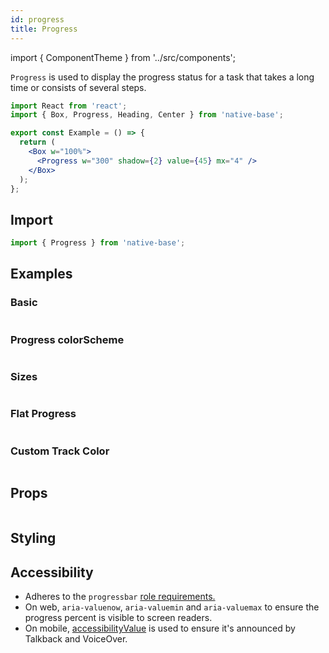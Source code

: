 ```yaml
---
id: progress
title: Progress
---
```


import { ComponentTheme } from '../src/components';

`Progress` is used to display the progress status for a task that takes a long time or consists of several steps.

```jsx isShowcase
import React from 'react';
import { Box, Progress, Heading, Center } from 'native-base';

export const Example = () => {
  return (
    <Box w="100%">
      <Progress w="300" shadow={2} value={45} mx="4" />
    </Box>
  );
};
```

## Import

```jsx
import { Progress } from 'native-base';
```

## Examples

### Basic

```ComponentSnackPlayer path=components,composites,Progress,Basic.tsx

```

### Progress colorScheme

```ComponentSnackPlayer path=components,composites,Progress,ColorScheme.tsx

```

### Sizes

```ComponentSnackPlayer path=components,composites,Progress,Sizes.tsx

```

### Flat Progress

```ComponentSnackPlayer path=components,composites,Progress,Flat.tsx

```

### Custom Track Color

```ComponentSnackPlayer path=components,composites,Progress,CustomBgColor.tsx

```

## Props

```ComponentPropTable path=composites,Progress,index.tsx

```

## Styling

<ComponentTheme name="progress" />

## Accessibility

- Adheres to the `progressbar` [role requirements.](https://www.w3.org/TR/wai-aria-1.2/#progressbar)
- On web, `aria-valuenow`, `aria-valuemin` and `aria-valuemax` to ensure the progress percent is visible to screen readers.
- On mobile, [accessibilityValue](https://reactnative.dev/docs/accessibility#accessibilityvalue) is used to ensure it's announced by Talkback and VoiceOver.
